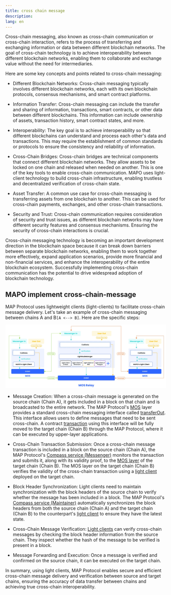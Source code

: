 ```yaml
---
title: cross chain message
description:
lang: en
---
```


Cross-chain messaging, also known as cross-chain communication or cross-chain interaction, refers to the process of transferring and exchanging information or data between different blockchain networks. The goal of cross-chain technology is to achieve interoperability between different blockchain networks, enabling them to collaborate and exchange value without the need for intermediaries.


Here are some key concepts and points related to cross-chain messaging:

+ Different Blockchain Networks: Cross-chain messaging typically involves different blockchain networks, each with its own blockchain protocols, consensus mechanisms, and smart contract platforms.

+ Information Transfer: Cross-chain messaging can include the transfer and sharing of information, transactions, smart contracts, or other data between different blockchains. This information can include ownership of assets, transaction history, smart contract states, and more.

+ Interoperability: The key goal is to achieve interoperability so that different blockchains can understand and process each other's data and transactions. This may require the establishment of common standards or protocols to ensure the consistency and reliability of information.

+ Cross-Chain Bridges: Cross-chain bridges are technical components that connect different blockchain networks. They allow assets to be locked on one chain and released when needed on another. This is one of the key tools to enable cross-chain communication. MAPO uses light-client technology to build cross-chain infrastructure, enabling trustless and decentralized verification of cross-chain state.

+ Asset Transfer: A common use case for cross-chain messaging is transferring assets from one blockchain to another. This can be used for cross-chain payments, exchanges, and other cross-chain transactions.

+ Security and Trust: Cross-chain communication requires consideration of security and trust issues, as different blockchain networks may have different security features and consensus mechanisms. Ensuring the security of cross-chain interactions is crucial.

Cross-chain messaging technology is becoming an important development direction in the blockchain space because it can break down barriers between separate blockchain networks, enabling them to work together more effectively, expand application scenarios, provide more financial and non-financial services, and enhance the interoperability of the entire blockchain ecosystem. Successfully implementing cross-chain communication has the potential to drive widespread adoption of blockchain technology.

## MAPO implement cross-chain-message

MAP Protocol uses lightweight clients (light-clients) to facilitate cross-chain message delivery. Let's take an example of cross-chain messaging between chains A and B`[A <--> B]`. Here are the specific steps:

![cross-chain-message](./cross-chain-message.jpg) 


+ Message Creation: When a cross-chain message is generated on the source chain (Chain A), it gets included in a block on that chain and is broadcasted to the entire network. The MAP Protocol's [MOS](/docs/base/mos/index_en.md) layer provides a standard cross-chain messaging interface called [transferOut](https://github.com/mapprotocol/mapo-service-contracts/blob/main/evm/contracts/interface/IMOSV3.sol#L45). This interface allows users to define messages that need to be sent cross-chain. A contract [transaction](/docs/base/transactions/index_en.md) using this interface will be fully moved to the target chain (Chain B) through the MAP Protocol, where it can be executed by upper-layer applications.

+ Cross-Chain Transaction Submission: Once a cross-chain message transaction is included in a block on the source chain (Chain A), the MAP Protocol's [Compass service (Messenger)](/docs/base/Compass/index_en.md) monitors the transaction and submits it, along with its validity proof, to the [MOS layer](/docs/base/mos/index_en.md) of the target chain (Chain B). The MOS layer on the target chain (Chain B) verifies the validity of the cross-chain transaction using a [light client](/docs/base/light-client/index_en.md) deployed on the target chain.

+ Block Header Synchronization: Light clients need to maintain synchronization with the block headers of the source chain to verify whether the message has been included in a block. The MAP Protocol's [Compass service (Maintainer)](/docs/base/Compass/index_en.md) automatically synchronizes the block headers from both the source chain (Chain A) and the target chain (Chain B) to the counterpart's [light client](/docs/base/light-client/index_en.md) to ensure they have the latest state.

+ Cross-Chain Message Verification: [Light clients](/docs/base/light-client/index_en.md) can verify cross-chain messages by checking the block header information from the source chain. They inspect whether the hash of the message to be verified is present in a block.

+ Message Forwarding and Execution: Once a message is verified and confirmed on the source chain, it can be executed on the target chain.

In summary, using light clients, MAP Protocol enables secure and efficient cross-chain message delivery and verification between source and target chains, ensuring the accuracy of data transfer between chains and achieving true cross-chain interoperability.